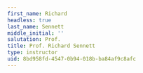 ```yaml
---
first_name: Richard
headless: true
last_name: Sennett
middle_initial: ''
salutation: Prof.
title: Prof. Richard Sennett
type: instructor
uid: 8bd958fd-4547-0b94-018b-ba84af9c8afc
---
```

